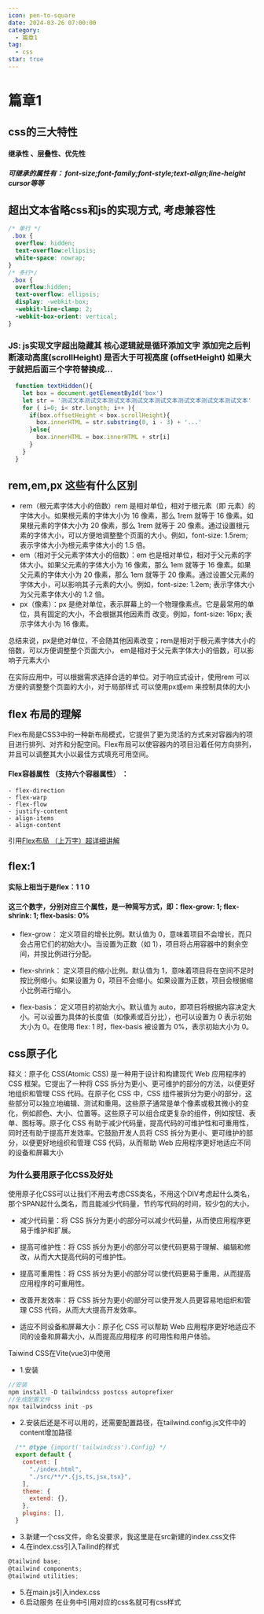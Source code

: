 ```yaml
---
icon: pen-to-square
date: 2024-03-26 07:00:00
category:
  - 篇章1
tag:
  - css
star: true
---
```


# 篇章1

## css的三大特性
 #### 继承性 、层叠性、优先性
 ##### 可继承的属性有： font-size;font-family;font-style;text-align;line-height cursor等等
## 超出文本省略css和js的实现方式, 考虑兼容性
```css
/* 单行 */
 .box {
  overflow: hidden;
  text-overflow:ellipsis;
  white-space: nowrap;
}
/* 多行*/
 .box {
  overflow:hidden;
  text-overflow: ellipsis;
  display: -webkit-box;
  -webkit-line-clamp: 2;
  -webkit-box-orient: vertical;
}
```
 ### JS: js实现文字超出隐藏其 核心逻辑就是循环添加文字 添加完之后判断滚动高度(scrollHeight)  是否大于可视高度 (offsetHeight)  如果大于就把后面三个字符替换成...

```js
  function textHidden(){
    let box = document.getElementById('box')
    let str = '测试文本测试文本测试文本测试文本测试文本测试文本测试文本测试文本'
    for ( i=0; i< str.length; i++ ){
      if(box.offsetHeight < box.scrollHeight){
        box.innerHTML = str.substring(0, i - 3) + '...'
      }else{
        box.innerHTML = box.innerHTML + str[i]
      }
    }
  }
```


## rem,em,px 这些有什么区别
 - rem（根元素字体大小的倍数）rem 是相对单位，相对于根元素（即  元素）的字体大小。如果根元素的字体大小为 16 像素，那么 1rem 就等于 16 像素。如果根元素的字体大小为 20 像素，那么 1rem 就等于 20 像素。通过设置根元素的字体大小，可以方便地调整整个页面的大小。例如，font-size: 1.5rem; 表示字体大小为根元素字体大小的 1.5 倍。
 - em（相对于父元素字体大小的倍数）：em 也是相对单位，相对于父元素的字体大小。如果父元素的字体大小为 16 像素，那么 1em 就等于 16 像素。如果父元素的字体大小为 20 像素，那么 1em 就等于 20 像素。通过设置父元素的字体大小，可以影响其子元素的大小。例如，font-size: 1.2em; 表示字体大小为父元素字体大小的 1.2 倍。
 - px（像素）：px 是绝对单位，表示屏幕上的一个物理像素点。它是最常用的单位，具有固定的大小，不会根据其他因素而  改变。例如，font-size: 16px; 表示字体大小为 16 像素。


  总结来说，px是绝对单位，不会随其他因素改变；rem是相对于根元素字体大小的倍数，可以方便调整整个页面大小，
    em是相对于父元素字体大小的倍数，可以影响子元素大小

  在实际应用中，可以根据需求选择合适的单位。对于响应式设计，使用rem 可以方便的调整整个页面的大小，对于局部样式 可以使用px或em 来控制具体的大小

  ## flex 布局的理解
  Flex布局是CSS3中的一种新布局模式，它提供了更为灵活的方式来对容器内的项目进行排列、对齐和分配空间。Flex布局可以使容器内的项目沿着任何方向排列，并且可以调整其大小以最佳方式填充可用空间。
  #### Flex容器属性 （支持六个容器属性） ：
    - flex-direction
    - flex-warp
    - flex-flow
    - justify-content
    - align-items
    - align-content

引用[Flex布局 （上万字）超详细讲解](https://blog.csdn.net/qq_69183322/article/details/136102095)

## flex:1
  #### 实际上相当于是flex：1 1 0
  #### 这三个数字，分别对应三个属性，是一种简写方式，即：flex-grow: 1; flex-shrink: 1; flex-basis: 0%
   - flex-grow： 定义项目的增长比例。默认值为 0，意味着项目不会增长，而只会占用它们的初始大小。当设置为正数（如 1），项目将占用容器中的剩余空间，并按比例进行分配。

   - flex-shrink： 定义项目的缩小比例。默认值为 1，意味着项目将在空间不足时按比例缩小。如果设置为 0，项目不会缩小。如果设置为正数，项目会根据缩小比例进行缩小。

   - flex-basis： 定义项目的初始大小。默认值为 auto，即项目将根据内容决定大小。可以设置为具体的长度值（如像素或百分比），也可以设置为 0 表示初始大小为 0。在使用 flex: 1 时，flex-basis 被设置为 0%，表示初始大小为 0。

## css原子化
释义：原子化 CSS(Atomic CSS) 是一种用于设计和构建现代 Web 应用程序的 CSS 框架。它提出了一种将 CSS 拆分为更小、更可维护的部分的方法，以便更好地组织和管理 CSS 代码。在原子化 CSS 中，CSS 组件被拆分为更小的部分，这些部分可以独立地编辑、测试和重用。这些原子通常是单个像素或极其微小的变化，例如颜色、大小、位置等。这些原子可以组合成更复杂的组件，例如按钮、表单、图标等。原子化 CSS 有助于减少代码量，提高代码的可维护性和可重用性，同时还有助于提高开发效率。它鼓励开发人员将 CSS 拆分为更小、更可维护的部分，以便更好地组织和管理 CSS 代码，从而帮助 Web 应用程序更好地适应不同的设备和屏幕大小

### 为什么要用原子化CSS及好处
  使用原子化CSS可以让我们不用去考虑CSS类名，不用这个DIV考虑起什么类名，那个SPAN起什么类名，而且能减少代码量，节约写代码的时间，较少包的大小，
  - 减少代码量：将 CSS 拆分为更小的部分可以减少代码量，从而使应用程序更易于维护和扩展。

  - 提高可维护性：将 CSS 拆分为更小的部分可以使代码更易于理解、编辑和修改，从而大大提高代码的可维护性。

  - 提高可重用性：将 CSS 拆分为更小的部分可以使代码更易于重用，从而提高应用程序的可重用性。

  - 改善开发效率：将 CSS 拆分为更小的部分可以使开发人员更容易地组织和管理 CSS 代码，从而大大提高开发效率。

  - 适应不同设备和屏幕大小：原子化 CSS 可以帮助 Web 应用程序更好地适应不同的设备和屏幕大小，从而提高应用程序  的可用性和用户体验。

  Taiwind CSS在Vite(vue3)中使用
  - 1.安装
  ```js
  //安装
  npm install -D tailwindcss postcss autoprefixer
  //生成配置文件
  npx tailwindcss init -ps

  ```
  - 2.安装后还是不可以用的，还需要配置路径，在tailwind.config.js文件中的content增加路径
```js
  /** @type {import('tailwindcss').Config} */
  export default {
    content: [
      "./index.html",
      "./src/**/*.{js,ts,jsx,tsx}",
    ],
    theme: {
      extend: {},
    },
    plugins: [],
  }
```
- 3.新建一个css文件，命名没要求，我这里是在src新建的index.css文件
- 4.在index.css引入Tailind的样式
```js
@tailwind base;
@tailwind components;
@tailwind utilities;

```
- 5.在main.js引入index.css
- 6.启动服务 在业务中引用对应的css名就可有css样式